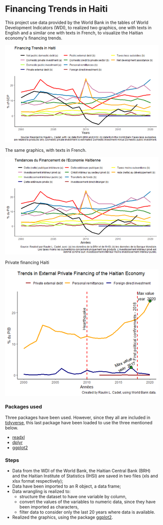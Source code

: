 # Financing Trends in Haiti


This project use data provided by the World Bank in the tables of World Development Indicators (WDI), to realized two graphics, one with texts in English and a similar one with texts in French, to visualize the Haitian economy's financing trends.

![](FinancingHaiti_v20230828.png)

The same graphics, with texts in French.

![](FinancementHaiti_v20230828.png)

Private financing Haiti

![](FinancingPrivate.png)

### Packages used
Three packages have been used. However, since they all are included in [tidyverse](https://www.tidyverse.org/), this last package have been loaded to use the three mentioned below.

* [readxl](https://readxl.tidyverse.org/)
* [dplyr](https://dplyr.tidyverse.org/)
* [ggplot2](https://ggplot2.tidyverse.org/)

### Steps
* Data from the WDI of the World Bank, the Haitian Central Bank (BRH) and the Haitian Institute of Statistics (IHSI) are saved in two files (xls and xlsx format respectively);
* Data have been imported to an R object, a data frame;
* Data wrangling is realized to:
  - structure the dataset to have one variable by column, 
  - convert the values of the variables to numeric data, since they have been imported as characters,
  - filter data to consider only the last 20 years where data is available.
* Realized the graphics, using the package [ggplot2](https://ggplot2.tidyverse.org/).

